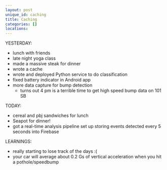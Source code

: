 ```yaml
---
layout: post
unique_id: caching
title: Caching
categories: []
locations: 
---
```


YESTERDAY:
* lunch with friends
* late night yoga class
* made a massive steak for dinner
* wrote a cache
* wrote and deployed Python service to do classification
* fixed battery indicator in Android app
* more data capture for bump detection
  * turns out 4 pm is a terrible time to get high speed bump data on 101 SB

TODAY:
* cereal and pbj sandwiches for lunch
* Seapot for dinner!
* got a real-time analysis pipeline set up storing events detected every 5 seconds into Firebase

LEARNINGS:
* really starting to lose track of the days :(
* your car will average about 0.2 Gs of vertical acceleration when you hit a pothole/speedbump
